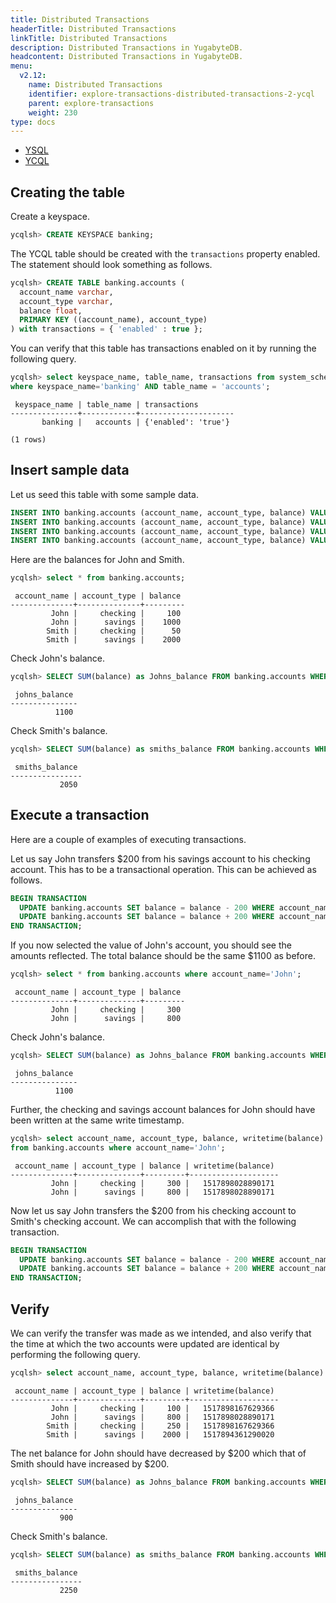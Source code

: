 ```yaml
---
title: Distributed Transactions
headerTitle: Distributed Transactions
linkTitle: Distributed Transactions
description: Distributed Transactions in YugabyteDB.
headcontent: Distributed Transactions in YugabyteDB.
menu:
  v2.12:
    name: Distributed Transactions
    identifier: explore-transactions-distributed-transactions-2-ycql
    parent: explore-transactions
    weight: 230
type: docs
---
```


<ul class="nav nav-tabs-alt nav-tabs-yb">

  <li >
    <a href="../distributed-transactions-ysql/" class="nav-link">
      <i class="icon-postgres" aria-hidden="true"></i>
      YSQL
    </a>
  </li>

  <li >
    <a href="../distributed-transactions-ycql/" class="nav-link active">
      <i class="icon-cassandra" aria-hidden="true"></i>
      YCQL
    </a>
  </li>

</ul>

## Creating the table

Create a keyspace.

```sql
ycqlsh> CREATE KEYSPACE banking;
```

The YCQL table should be created with the `transactions` property enabled. The statement should look something as follows.

```sql
ycqlsh> CREATE TABLE banking.accounts (
  account_name varchar,
  account_type varchar,
  balance float,
  PRIMARY KEY ((account_name), account_type)
) with transactions = { 'enabled' : true };
```

You can verify that this table has transactions enabled on it by running the following query.

```sql
ycqlsh> select keyspace_name, table_name, transactions from system_schema.tables
where keyspace_name='banking' AND table_name = 'accounts';
```

```
 keyspace_name | table_name | transactions
---------------+------------+---------------------
       banking |   accounts | {'enabled': 'true'}

(1 rows)
```

## Insert sample data

Let us seed this table with some sample data.

```sql
INSERT INTO banking.accounts (account_name, account_type, balance) VALUES ('John', 'savings', 1000);
INSERT INTO banking.accounts (account_name, account_type, balance) VALUES ('John', 'checking', 100);
INSERT INTO banking.accounts (account_name, account_type, balance) VALUES ('Smith', 'savings', 2000);
INSERT INTO banking.accounts (account_name, account_type, balance) VALUES ('Smith', 'checking', 50);
```

Here are the balances for John and Smith.

```sql
ycqlsh> select * from banking.accounts;
```

```
 account_name | account_type | balance
--------------+--------------+---------
         John |     checking |     100
         John |      savings |    1000
        Smith |     checking |      50
        Smith |      savings |    2000
```

Check John's balance.

```sql
ycqlsh> SELECT SUM(balance) as Johns_balance FROM banking.accounts WHERE account_name='John';
```

```
 johns_balance
---------------
          1100
```

Check Smith's balance.

```sql
ycqlsh> SELECT SUM(balance) as smiths_balance FROM banking.accounts WHERE account_name='Smith';
```

```
 smiths_balance
----------------
           2050

```

## Execute a transaction

Here are a couple of examples of executing transactions.

Let us say John transfers $200 from his savings account to his checking account. This has to be a transactional operation. This can be achieved as follows.

```sql
BEGIN TRANSACTION
  UPDATE banking.accounts SET balance = balance - 200 WHERE account_name='John' AND account_type='savings';
  UPDATE banking.accounts SET balance = balance + 200 WHERE account_name='John' AND account_type='checking';
END TRANSACTION;
```

If you now selected the value of John's account, you should see the amounts reflected. The total balance should be the same $1100 as before.

```sql
ycqlsh> select * from banking.accounts where account_name='John';
```

```
 account_name | account_type | balance
--------------+--------------+---------
         John |     checking |     300
         John |      savings |     800
```

Check John's balance.

```sql
ycqlsh> SELECT SUM(balance) as Johns_balance FROM banking.accounts WHERE account_name='John';
```

```
 johns_balance
---------------
          1100
```

Further, the checking and savings account balances for John should have been written at the same write timestamp.

```sql
ycqlsh> select account_name, account_type, balance, writetime(balance)
from banking.accounts where account_name='John';
```

```
 account_name | account_type | balance | writetime(balance)
--------------+--------------+---------+--------------------
         John |     checking |     300 |   1517898028890171
         John |      savings |     800 |   1517898028890171
```

Now let us say John transfers the $200 from his checking account to Smith's checking account. We can accomplish that with the following transaction.

```sql
BEGIN TRANSACTION
  UPDATE banking.accounts SET balance = balance - 200 WHERE account_name='John' AND account_type='checking';
  UPDATE banking.accounts SET balance = balance + 200 WHERE account_name='Smith' AND account_type='checking';
END TRANSACTION;
```

## Verify

We can verify the transfer was made as we intended, and also verify that the time at which the two accounts were updated are identical by performing the following query.

```sql
ycqlsh> select account_name, account_type, balance, writetime(balance) from banking.accounts;
```

```
 account_name | account_type | balance | writetime(balance)
--------------+--------------+---------+--------------------
         John |     checking |     100 |   1517898167629366
         John |      savings |     800 |   1517898028890171
        Smith |     checking |     250 |   1517898167629366
        Smith |      savings |    2000 |   1517894361290020
```

The net balance for John should have decreased by $200 which that of Smith should have increased by $200.

```sql
ycqlsh> SELECT SUM(balance) as Johns_balance FROM banking.accounts WHERE account_name='John';
```

```
 johns_balance
---------------
           900
```

Check Smith's balance.

```sql
ycqlsh> SELECT SUM(balance) as smiths_balance FROM banking.accounts WHERE account_name='Smith';
```

```
 smiths_balance
----------------
           2250
```
